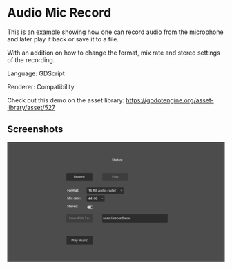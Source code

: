 # Audio Mic Record

This is an example showing how one can record audio from
the microphone and later play it back or save it to a file.

With an addition on how to change the format, mix rate and
stereo settings of the recording.

Language: GDScript

Renderer: Compatibility

Check out this demo on the asset library: https://godotengine.org/asset-library/asset/527

## Screenshots

![Screenshot](screenshots/mic_record.png)
